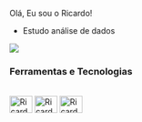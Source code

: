 Olá, Eu sou o Ricardo!

 - Estudo análise de dados
<a href="https://github.com/anuraghazra/github-readme-stats">
  <img align="center" src="https://github-readme-stats.vercel.app/api?username=RicardoTLUZ&show_icons=true&theme=radical" />
</a>

### Ferramentas e Tecnologias

<div style="display: inline_block"><br>
  <img align="center" alt="Ricardo-Postgres" height="30" width="40" src="https://cdn.jsdelivr.net/gh/devicons/devicon@latest/icons/postgresql/postgresql-original.svg">
  <img align="center" alt="Ricardo-Python" height="30" width="40" src="https://cdn.jsdelivr.net/gh/devicons/devicon@latest/icons/python/python-original.svg">
  <img align="center" alt="Ricardo-Excel" height="30" width="40" src="https://cdn.jsdelivr.net/gh/devicons/devicon@latest/icons/excel/excel-original.svg">
</div>
